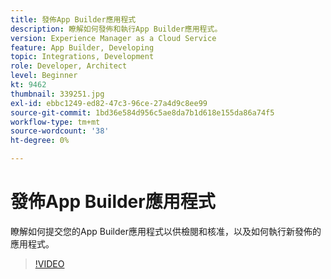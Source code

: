 ```yaml
---
title: 發佈App Builder應用程式
description: 瞭解如何發佈和執行App Builder應用程式。
version: Experience Manager as a Cloud Service
feature: App Builder, Developing
topic: Integrations, Development
role: Developer, Architect
level: Beginner
kt: 9462
thumbnail: 339251.jpg
exl-id: ebbc1249-ed82-47c3-96ce-27a4d9c8ee99
source-git-commit: 1bd36e584d956c5ae8da7b1d618e155da86a74f5
workflow-type: tm+mt
source-wordcount: '38'
ht-degree: 0%

---
```


# 發佈App Builder應用程式

瞭解如何提交您的App Builder應用程式以供檢閱和核准，以及如何執行新發佈的應用程式。

>[!VIDEO](https://video.tv.adobe.com/v/339251/?quality=12&learn=on)
